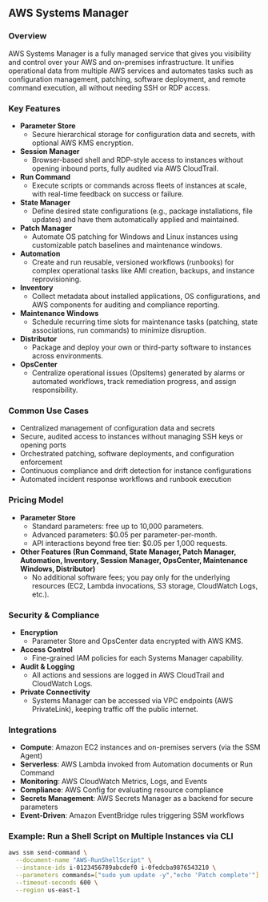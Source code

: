 ## AWS Systems Manager

### Overview  
AWS Systems Manager is a fully managed service that gives you visibility and control over your AWS and on-premises infrastructure. It unifies operational data from multiple AWS services and automates tasks such as configuration management, patching, software deployment, and remote command execution, all without needing SSH or RDP access.

### Key Features  
- **Parameter Store**  
  - Secure hierarchical storage for configuration data and secrets, with optional AWS KMS encryption.  
- **Session Manager**  
  - Browser-based shell and RDP-style access to instances without opening inbound ports, fully audited via AWS CloudTrail.  
- **Run Command**  
  - Execute scripts or commands across fleets of instances at scale, with real-time feedback on success or failure.  
- **State Manager**  
  - Define desired state configurations (e.g., package installations, file updates) and have them automatically applied and maintained.  
- **Patch Manager**  
  - Automate OS patching for Windows and Linux instances using customizable patch baselines and maintenance windows.  
- **Automation**  
  - Create and run reusable, versioned workflows (runbooks) for complex operational tasks like AMI creation, backups, and instance reprovisioning.  
- **Inventory**  
  - Collect metadata about installed applications, OS configurations, and AWS components for auditing and compliance reporting.  
- **Maintenance Windows**  
  - Schedule recurring time slots for maintenance tasks (patching, state associations, run commands) to minimize disruption.  
- **Distributor**  
  - Package and deploy your own or third-party software to instances across environments.  
- **OpsCenter**  
  - Centralize operational issues (OpsItems) generated by alarms or automated workflows, track remediation progress, and assign responsibility.

### Common Use Cases  
- Centralized management of configuration data and secrets  
- Secure, audited access to instances without managing SSH keys or opening ports  
- Orchestrated patching, software deployments, and configuration enforcement  
- Continuous compliance and drift detection for instance configurations  
- Automated incident response workflows and runbook execution

### Pricing Model  
- **Parameter Store**  
  - Standard parameters: free up to 10,000 parameters.  
  - Advanced parameters: \$0.05 per parameter-per-month.  
  - API interactions beyond free tier: \$0.05 per 1,000 requests.  
- **Other Features (Run Command, State Manager, Patch Manager, Automation, Inventory, Session Manager, OpsCenter, Maintenance Windows, Distributor)**  
  - No additional software fees; you pay only for the underlying resources (EC2, Lambda invocations, S3 storage, CloudWatch Logs, etc.).

### Security & Compliance  
- **Encryption**  
  - Parameter Store and OpsCenter data encrypted with AWS KMS.  
- **Access Control**  
  - Fine-grained IAM policies for each Systems Manager capability.  
- **Audit & Logging**  
  - All actions and sessions are logged in AWS CloudTrail and CloudWatch Logs.  
- **Private Connectivity**  
  - Systems Manager can be accessed via VPC endpoints (AWS PrivateLink), keeping traffic off the public internet.

### Integrations  
- **Compute**: Amazon EC2 instances and on-premises servers (via the SSM Agent)  
- **Serverless**: AWS Lambda invoked from Automation documents or Run Command  
- **Monitoring**: AWS CloudWatch Metrics, Logs, and Events  
- **Compliance**: AWS Config for evaluating resource compliance  
- **Secrets Management**: AWS Secrets Manager as a backend for secure parameters  
- **Event-Driven**: Amazon EventBridge rules triggering SSM workflows

### Example: Run a Shell Script on Multiple Instances via CLI  
```bash
aws ssm send-command \
  --document-name "AWS-RunShellScript" \
  --instance-ids i-0123456789abcdef0 i-0fedcba9876543210 \
  --parameters commands=["sudo yum update -y","echo 'Patch complete'"] \
  --timeout-seconds 600 \
  --region us-east-1
